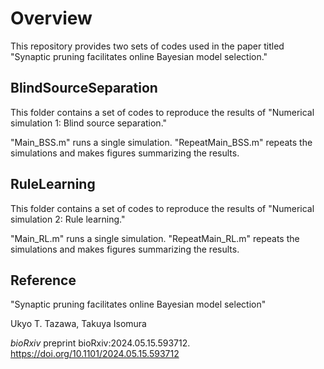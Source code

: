# Overview
This repository provides two sets of codes used in the paper titled "Synaptic pruning facilitates online Bayesian model selection."

## BlindSourceSeparation
This folder contains a set of codes to reproduce the results of "Numerical simulation 1: Blind source separation."

"Main_BSS.m" runs a single simulation. "RepeatMain_BSS.m" repeats the simulations and makes figures summarizing the results.

## RuleLearning
This folder contains a set of codes to reproduce the results of "Numerical simulation 2: Rule learning."

"Main_RL.m" runs a single simulation. "RepeatMain_RL.m" repeats the simulations and makes figures summarizing the results.

## Reference
"Synaptic pruning facilitates online Bayesian model selection"

Ukyo T. Tazawa, Takuya Isomura

_bioRxiv_ preprint bioRxiv:2024.05.15.593712. https://doi.org/10.1101/2024.05.15.593712

